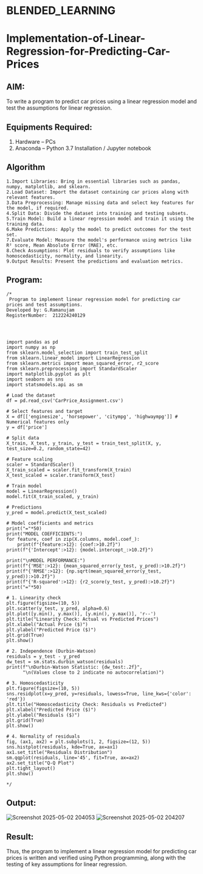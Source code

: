 # BLENDED_LEARNING
# Implementation-of-Linear-Regression-for-Predicting-Car-Prices
## AIM:
To write a program to predict car prices using a linear regression model and test the assumptions for linear regression.

## Equipments Required:
1. Hardware – PCs
2. Anaconda – Python 3.7 Installation / Jupyter notebook

## Algorithm
```
1.Import Libraries: Bring in essential libraries such as pandas, numpy, matplotlib, and sklearn.
2.Load Dataset: Import the dataset containing car prices along with relevant features.
3.Data Preprocessing: Manage missing data and select key features for the model, if required.
4.Split Data: Divide the dataset into training and testing subsets.
5.Train Model: Build a linear regression model and train it using the training data.
6.Make Predictions: Apply the model to predict outcomes for the test set.
7.Evaluate Model: Measure the model's performance using metrics like R² score, Mean Absolute Error (MAE), etc.
8.Check Assumptions: Plot residuals to verify assumptions like homoscedasticity, normality, and linearity.
9.Output Results: Present the predictions and evaluation metrics.
```

## Program:
```
/*
 Program to implement linear regression model for predicting car prices and test assumptions.
Developed by: G.Ramanujam
RegisterNumber:  212224240129




import pandas as pd
import numpy as np
from sklearn.model_selection import train_test_split
from sklearn.linear_model import LinearRegression
from sklearn.metrics import mean_squared_error, r2_score
from sklearn.preprocessing import StandardScaler
import matplotlib.pyplot as plt
import seaborn as sns
import statsmodels.api as sm

# Load the dataset
df = pd.read_csv('CarPrice_Assignment.csv')

# Select features and target
X = df[['enginesize', 'horsepower', 'citympg', 'highwaympg']] # Numerical features only
y = df['price']

# Split data
X_train, X_test, y_train, y_test = train_test_split(X, y, test_size=0.2, random_state=42)

# Feature scaling
scaler = StandardScaler()
X_train_scaled = scaler.fit_transform(X_train)
X_test_scaled = scaler.transform(X_test)

# Train model
model = LinearRegression()
model.fit(X_train_scaled, y_train)

# Predictions
y_pred = model.predict(X_test_scaled)

# Model coefficients and metrics
print("="*50)
print("MODEL COEFFICIENTS:")
for feature, coef in zip(X.columns, model.coef_):
    print(f"{feature:>12}: {coef:>10.2f}")
print(f"{'Intercept':>12}: {model.intercept_:>10.2f}")

print("\nMODEL PERFORMANCE:")
print(f"{'MSE':>12}: {mean_squared_error(y_test, y_pred):>10.2f}")
print(f"{'RMSE':>12}: {np.sqrt(mean_squared_error(y_test, y_pred)):>10.2f}")
print(f"{'R-squared':>12}: {r2_score(y_test, y_pred):>10.2f}")
print("="*50)

# 1. Linearity check
plt.figure(figsize=(10, 5))
plt.scatter(y_test, y_pred, alpha=0.6)
plt.plot([y.min(), y.max()], [y.min(), y.max()], 'r--')
plt.title("Linearity Check: Actual vs Predicted Prices")
plt.xlabel("Actual Price ($)")
plt.ylabel("Predicted Price ($)")
plt.grid(True)
plt.show()

# 2. Independence (Durbin-Watson)
residuals = y_test - y_pred
dw_test = sm.stats.durbin_watson(residuals)
print(f"\nDurbin-Watson Statistic: {dw_test:.2f}",
      "\n(Values close to 2 indicate no autocorrelation)")

# 3. Homoscedasticity
plt.figure(figsize=(10, 5))
sns.residplot(x=y_pred, y=residuals, lowess=True, line_kws={'color': 'red'})
plt.title("Homoscedasticity Check: Residuals vs Predicted")
plt.xlabel("Predicted Price ($)")
plt.ylabel("Residuals ($)")
plt.grid(True)
plt.show()

# 4. Normality of residuals
fig, (ax1, ax2) = plt.subplots(1, 2, figsize=(12, 5))
sns.histplot(residuals, kde=True, ax=ax1)
ax1.set_title("Residuals Distribution")
sm.qqplot(residuals, line='45', fit=True, ax=ax2)
ax2.set_title("Q-Q Plot")
plt.tight_layout()
plt.show()

*/

```

## Output:
![Screenshot 2025-05-02 204053](https://github.com/user-attachments/assets/ee9b52ab-76c5-4f71-8ea2-b78ac417f95b)
![Screenshot 2025-05-02 204207](https://github.com/user-attachments/assets/663cac1c-2716-4fef-8570-8752bb9a5dda)


## Result:
Thus, the program to implement a linear regression model for predicting car prices is written and verified using Python programming, along with the testing of key assumptions for linear regression.
